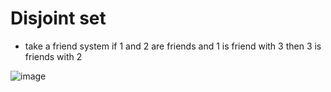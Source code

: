 # Disjoint set

- take a friend system if 1 and 2 are friends and 1 is friend with 3 then 3 is friends with 2

![image](https://i.ibb.co/9w4qhJ8/image-2022-05-29-112814259.png)
